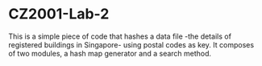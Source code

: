# CZ2001-Lab-2
This is a simple piece of code that hashes a data file -the details of registered buildings in Singapore- using postal codes as key.
It composes of two modules, a hash map generator and a search method.
